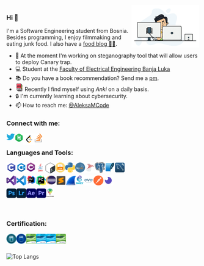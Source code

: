 <img width="35%" align="right" alt="Github" src="./resources/developer.gif" />

### Hi 👋
I'm a Software Engineering student from Bosnia. Besides programming, I enjoy filmmaking and eating junk food. I also have a [food blog 🍕🍪][aleksavscalories].

- 🔨 At the moment I'm working on steganography tool that will allow users to deploy Canary trap.
- 💻 Student at the [Faculty of Electrical Engineering Banja Luka](https://etf.unibl.org/index.php/en/home)
- 📚 Do you have a book recommendation? Send me a <a href="https://www.goodreads.com/aleksamcode">pm</a>.
- <img width="20px" src="./resources/flash-cards.png?raw=true" />&nbsp;Recently I find myself using <i>Anki</i> on a daily basis.
- 🔒 I'm currently learning about cybersecurity.
- 📫 How to reach me: [@AleksaMCode][twitter]

### Connect with me:
[<img align="left" alt="AleksaMCode | Twitter" title="Twitter" width="22px" src="./resources/twitter_logo.png?raw=true" />][twitter]
[<img align="left" alt="AleksaMCode | Hackerrank" title="Hackerank" width="22px" src="./resources/hackerrank_logo.png?raw=true" />][hackerrank]
[<img align="left" alt="AleksaMCode | LeetCode" title="LeetCode" width="30px" src="./resources/leetcode_logo.png?raw=true" />][leetcode]
[<img align="left" alt="AleksaMCode | Stack Overflow " title="Stack Overflow" width="20px" src="./resources/stack_overflow_logo.png?raw=true" />][stackoverlow]
<br>

### Languages and Tools:
<div class="column">
<div class="row">
<img align="left" alt="C" title="C" width="26px" src="./resources/c_logo.png?raw=true" />
<img align="left" alt="C++" title="C++" width="26px" src="./resources/c-plus-plus_logo.png?raw=true" />
<img align="left" alt="C#" title="C#" width="24px" src="./resources/c-sharp_logo.png?raw=true" />
<img align="left" alt="Java" title="Java" width="26px" src="./resources/java_logo.png?raw=true" />
<img align="left" alt="Linux Bash" title="Linux Bash" width="26px" src="./resources/linux-bash_logo.png?raw=true" />
<img align="left" alt="NASM" title="NASM" width="26px" src="./resources/asm.png?raw=true" />
<img align="left" alt="Python" title="Python" width="26px" src="./resources/python_logo.svg?raw=true" />
<img align="left" alt="MySql" title="MySql" width="26px" src="./resources/mysql_logo.png?raw=true" />
<img align="left" alt="SQL Server" title="SQL server" width="26px" src="./resources/sql-server_logo.png?raw=true" />
<img align="left" alt="PostgreSQL" title="PostgreSQL" width="26px" src="./resources/postgresql_logo.svg?raw=true" />
<img align="left" alt="SQLite" title="SQLite" width="26px" src="./resources/sqlite-logo.svg?raw=true" />
<img align="left" alt="MySql Workbench" title="MySql Workbench" width="26px" src="./resources/mysql_workbench_logo.png?raw=true" />
<br><br>
</div>
<div class="row">
<img align="left" alt="Visual Studio" title="Visual Studio" width="26px" src="./resources/visual-studio_logo.png?raw=true" />
<img align="left" alt="Visual Studio Code" title="Visual Studio Code" width="26px" src="./resources/visual-studio-code_logo.png?raw=true" />
<img align="left" alt="IntelliJ IDEA" title="IntelliJ IDEA" width="26px" src="./resources/IntelliJ-IDEA_logo.png?raw=true" />
<img align="left" alt="PyCharm" title="PyCharm" width="26px" src="./resources/py-charm_logo.svg?raw=true" />
<img align="left" alt="Eclipse" title="Eclipse" width="26px" src="./resources/eclipse_logo.png?raw=true" />
<img align="left" alt="Sublime Text" title="Sublime Text" width="26px" src="./resources/sublime_text_logo.png?raw=true" />
<img align="left" alt="Wireshark" title="Wireshark" width="26px" src="./resources/wireshark_logo.png?raw=true" /> 
<img align="left" alt="GNS3" title="GNS3" width="20px" src="./resources/gns3_logo.png?raw=true" /> 
<img align="left" alt="Eve-ng" title="Eve-ng" width="26px" src="./resources/eve-ng_logo.png?raw=true" />
<img align="left" alt="Postman" title="Postman" width="26px" src="./resources/postman_logo.png?raw=true" />
<img align="left" alt="Insomnia" title="Insomnia" width="26px" src="./resources/insomnia_logo.png?raw=true" />
<br><br>
</div>
<div class="row">
<img align="left" alt="Adobe Photoshop" title="Adobe Photoshop" width="26px" src="./resources/adobe-photoshop_logo.png?raw=true" />
<img align="left" alt="Adobe Lightroom" title="Adobe Lightroom" width="26px" src="./resources/adobe-lightroom_logo.png?raw=true" />
<img align="left" alt="Adobe After Effects" title="Adobe After Effects" width="26px" src="./resources/adobe-after-effects_logo.png?raw=true" />
<img align="left" alt="Adobe Premiere Pro" title="Adobe Premiere Pro" width="26px" src="./resources/adobe-premiere-pro_logo.png?raw=true" />
<img align="left" alt="Corel DRAW" title="Corel DRAW" width="20px" src="./resources/corel_draw_logo.png?raw=true" />
</div>
</div>
<br><br>

### Certification:
<a href="https://drive.google.com/file/d/1BtbJXdu0yBsyvTv1dlHnLyIyihR4hz4R/view"><img align="left" alt="NSE1" title="NSE1" width="26px" src="./resources/NSE1-Certification.png?raw=true" /></a>
<a href="https://drive.google.com/file/d/1zvGrx6D_MMOeskZ3q-G6QF83XL3JhPZT/view"><img align="left" alt="NSE2" title="NSE2" width="26px" src="./resources/NSE2-Certification.png?raw=true" /></a>
<a href="https://www.credly.com/badges/ba534370-bd58-4322-a068-2519cf0115ac"><img align="left" alt="CISCO Introduction to Cybersecurity" title="CISCO Introduction to Cybersecurity" width="26px" src="./resources/cisco-introduction-to-cybersecurity.png?raw=true" /></a>
<a href="https://www.credly.com/badges/43b75eb3-634f-47d7-9c51-5a7302378d76"><img align="left" alt="CISCO Endpoint Security" title="CISCO Endpoint Security" width="26px" src="./resources/cisco-endpoint-security.png?raw=true" /></a>
<a href="https://www.credly.com/badges/6a278b56-a106-44d3-87da-0e7257f5f600"><img align="left" alt="CISCO Networking Basics" title="CISCO Networking Basics" width="26px" src="./resources/cisco-networking-basics.png?raw=true" /></a>
<a href="https://www.credly.com/badges/d1f8a13e-fdae-4a16-b305-3872250aa4ae"><img align="left" alt="CISCO Introduction to IoT" title="CISCO Introduction to IoT" width="26px" src="./resources/cisco-introduction-to-IoT.png?raw=true" /></a>



[twitter]: https://twitter.com/AleksaMCode
[leetcode]: https://leetcode.com/aleksamcode
[hackerrank]: https://www.hackerrank.com/AleksaMCode
[aleksavscalories]: https://www.instagram.com/aleksavscalories
[stackoverlow]: https://stackoverflow.com/users/9917714/aleksa-majkic

<br><br><br>
![Top Langs](https://github-readme-stats-aleksamcode.vercel.app/api/top-langs/?username=aleksamcode&layout=compact&langs_count=10)
